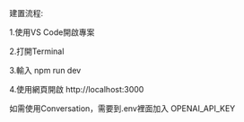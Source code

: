 建置流程:

1.使用VS Code開啟專案

2.打開Terminal

3.輸入 npm run dev

4.使用網頁開啟 http://localhost:3000

如需使用Conversation，需要到.env裡面加入 OPENAI_API_KEY